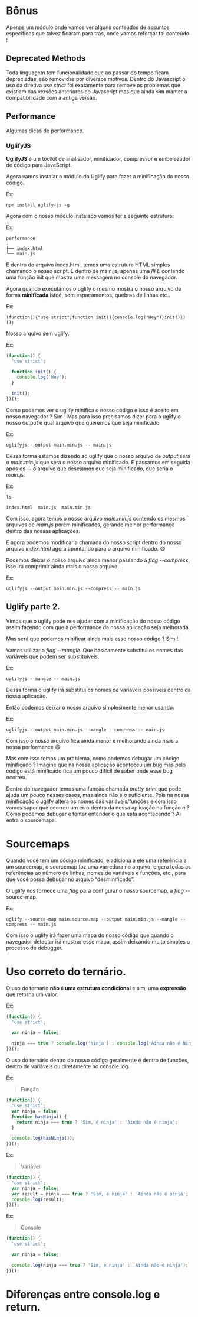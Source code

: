 # Bônus

Apenas um módulo onde vamos ver alguns conteúdos de assuntos especificos que talvez ficaram para trás, onde vamos reforçar tal conteúdo !

## Deprecated Methods

Toda linguagem tem funcionalidade que ao passar do tempo ficam depreciadas, são removidas por diversos motivos. Dentro do Javascript o uso da diretiva _use strict_ foi exatamente para remove os problemas que existiam nas versões anteriores do Javascript mas que ainda sim manter a compatibilidade com a antiga versão.

## Performance

Algumas dicas de performance.

### UglifyJS

**UglifyJS** é um toolkit de analisador, minificador, compressor e embelezador de código para JavaScript.

Agora vamos instalar o módulo do Uglify para fazer a minificação do nosso código.

Ex:

```
npm install uglify-js -g
```

Agora com o nosso módulo instalado vamos ter a seguinte estrutura:

Ex:

```
performance
.
├── index.html
└── main.js
```

E dentro do arquivo index.html, temos uma estrutura HTML simples chamando o nosso script. E dentro de main.js, apenas uma _IIFE_ contendo uma função init que mostra uma messagem no console do navegador.

Agora quando executamos o uglify o mesmo mostra o nosso arquivo de forma **minificada** istoé, sem espaçamentos, quebras de linhas etc..

Ex:

```
(function(){"use strict";function init(){console.log("Hey")}init()})();
```

Nosso arquivo sem uglify.

Ex:

```js
(function() {
  'use strict';

  function init() {
    console.log('Hey');
  }

  init();
})();
```

Como podemos ver o uglify minifica o nosso código e isso é aceito em nosso navegador ? Sim ! Mas para isso precisamos dizer para o uglify o nosso output e qual arquivo que queremos que seja minificado.

Ex:

```
uglifyjs --output main.min.js -- main.js
```

Dessa forma estamos dizendo ao uglify que o nosso arquivo de _output_ será o _main.min.js_ que será o nosso arquivo minificado. E passamos em seguida após os -- o arquivo que desejamos que seja minificado, que seria o _main.js_.

Ex:

```
ls

index.html  main.js  main.min.js
```

Com isso, agora temos o nosso arquivo _main.min.js_ contendo os mesmos arquivos de _main.js_ porém minificados, gerando melhor performance dentro das nossas aplicações.

E agora podemos modificar a chamada do nosso script dentro do nosso arquivo _index.html_ agora apontando para o arquivo minificado. :smile:

Podemos deixar o nosso arquivo ainda menor passando a _flag_ _--compress_, isso irá comprimir ainda mais o nosso arquivo.

Ex:

```
uglifyjs --output main.min.js --compress -- main.js
```

## Uglify parte 2.

Vimos que o uglify pode nos ajudar com a minificação do nosso código assim fazendo com que a performance da nossa aplicação seja melhorada.

Mas será que podemos minificar ainda mais esse nosso código ? Sim !!

Vamos utilizar a _flag_ _--mangle_. Que basicamente substitui os nomes das variáveis que podem ser substituíveis.

Ex:

```
uglifyjs --mangle -- main.js
```

Dessa forma o uglify irá substitui os nomes de variáveis possíveis dentro da nossa aplicação.

Então podemos deixar o nosso arquivo simplesmente menor usando:

Ex:

```
uglifyjs --output main.min.js --mangle --compress -- main.js
```

Com isso o nosso arquivo fica ainda menor e melhorando ainda mais a nossa performance :smile:

Mas com isso temos um problema, como podemos debugar um código minificado ? Imagine que na nossa aplicação aconteceu um bug mas pelo código está minificado fica um pouco difícil de saber onde esse bug ocorreu.

Dentro do navegador temos uma função chamada _pretty print_ que pode ajuda um pouco nesses casos, mas ainda não é o suficiente. Pois na nossa minificação o uglify altera os nomes das variáveis/funções e com isso vamos supor que ocorreu um erro dentro da nossa aplicação na função _n_ ? Como podemos debugar e tentar entender o que está acontecendo ? Ai entra o sourcemaps.

# Sourcemaps

Quando você tem um código minificado, e adiciona a ele uma referência a um sourcemap, o sourcemap faz uma varredura no arquivo, e gera todas as referências ao número de linhas, nomes de variáveis e funções, etc., para que você possa debugar no arquivo “desminificado”.

O uglify nos fornece uma _flag_ para configurar o nosso sourcemap, a _flag_ --source-map.

Ex:

```
uglify --source-map main.source.map --output main.min.js --mangle --compress -- main.js
```

Com isso o uglify irá fazer uma mapa do nosso código que quando o navegador detectar irá mostrar esse mapa, assim deixando muito simples o processo de debugger.

# Uso correto do ternário.

O uso do ternário **não é uma estrutura condicional** e sim, uma **expressão** que retorna um valor.

Ex:

```js
(function() {
  'use strict';

  var ninja = false;

  ninja === true ? console.log('Ninja') : console.log('Ainda não é Ninja');
})();
```

O uso do ternário dentro do nosso código geralmente é dentro de funções, dentro de variáveis ou diretamente no console.log.

Ex:

> Função

```js
(function() {
  'use strict';
  var ninja = false;
  function hasNinja() {
    return ninja === true ? 'Sim, é ninja' : 'Ainda não é ninja';
  }

  console.log(hasNinja());
})();
```

Ex:

> Variável

```js
(function() {
  'use strict';
  var ninja = false;
  var result = ninja === true ? 'Sim, é ninja' : 'Ainda não é ninja';
  console.log(result);
})();
```

Ex:

> Console

```js
(function() {
  'use strict';

  var ninja = false;

  console.log(ninja === true ? 'Sim, é ninja' : 'Ainda não é ninja');
})();
```

# Diferenças entre console.log e return.
